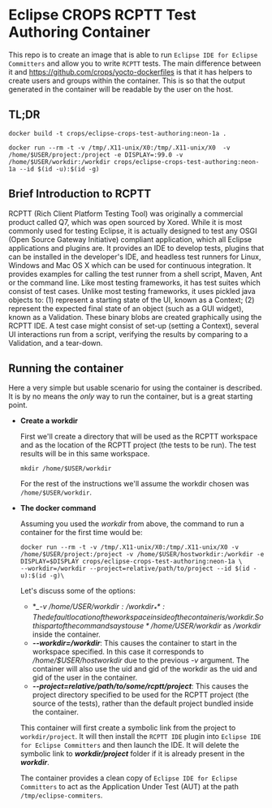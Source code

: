 Eclipse CROPS RCPTT Test Authoring Container
========================
This repo is to create an image that is able to run ```Eclipse IDE for Eclipse
Committers``` and allow you to write ```RCPTT``` tests. The main
difference between it and https://github.com/crops/yocto-dockerfiles is that
it has helpers to create users and groups within the container. This is so that
the output generated in the container will be readable by the user on the
host.

TL;DR
-----
```
docker build -t crops/eclipse-crops-test-authoring:neon-1a .
```
```
docker run --rm -t -v /tmp/.X11-unix/X0:/tmp/.X11-unix/X0  -v /home/$USER/project:/project -e DISPLAY=:99.0 -v /home/$USER/workdir:/workdir crops/eclipse-crops-test-authoring:neon-1a --id $(id -u):$(id -g)
```

Brief Introduction to RCPTT
---------------------------
RCPTT (Rich Client Platform Testing Tool) was originally a commercial product called Q7, which was open sourced by Xored. While it is most commonly used for testing Eclipse, it is actually designed to test any OSGI (Open Source Gateway Initiative) compliant application, which all Eclipse applications and plugins are. It provides an IDE to develop tests, plugins that can be installed in the developer's IDE, and headless test runners for Linux, Windows and Mac OS X which can be used for continuous integration. It provides examples for calling the test runner from a shell script, Maven, Ant or the command line. Like most testing frameworks, it has test suites which consist of test cases. Unlike most testing frameworks, it uses pickled java objects to: (1) represent a starting state of the UI, known as a Context; (2) represent the expected final state of an object (such as a GUI widget), known as a Validation. These binary blobs are created graphically using the RCPTT IDE. A test case might consist of set-up (setting a Context), several UI interactions run from a script, verifying the results by comparing to a Validation, and a tear-down.

Running the container
---------------------
Here a very simple but usable scenario for using the container is described.
It is by no means the *only* way to run the container, but is a great starting
point.

* **Create a workdir**

  First we'll create a directory that will be used as the RCPTT workspace
  and as the location of the RCPTT project (the tests to be run). The test
  results will be in this same workspace.

  ```
  mkdir /home/$USER/workdir
  ```

  For the rest of the instructions we'll assume the workdir chosen was
  `/home/$USER/workdir`.

* **The docker command**

  Assuming you used the *workdir* from above, the command
  to run a container for the first time would be:

  ```
  docker run --rm -t -v /tmp/.X11-unix/X0:/tmp/.X11-unix/X0 -v /home/$USER/project:/project -v /home/$USER/hostworkdir:/workdir -e DISPLAY=$DISPLAY crops/eclipse-crops-test-authoring:neon-1a \
  --workdir=/workdir --project=relative/path/to/project --id $(id -u):$(id -g)\
  ```

  Let's discuss some of the options:
  * **_-v /home/$USER/workdir:/workdir_**: The default location of the
    workspace inside of the container is /workdir. So this part of the
    command says to use */home/$USER/workdir* as */workdir* inside the
    container.
  * **_--workdir=/workdir_**: This causes the container to start in the
    workspace specified. In this case it corresponds to */home/$USER/hostworkdir* due to
    the previous *-v* argument. The container will also use the uid and gid
    of the workdir as the uid and gid of the user in the container.
  * **_--project=relative/path/to/some/rcptt/project_**: This causes the
    project directory specified to be used for the RCPTT project (the source
    of the tests), rather than the default project bundled inside the container.


  This container will first create a symbolic link from the project to
  ```workdir/project```. It will then install the ```RCPTT IDE``` plugin into
  ```Eclipse IDE for Eclipse Committers``` and then launch the IDE. It will
  delete the symbolic link to **_workdir/project_** folder if it is already
  present in the **_workdir_**.

  The container provides a clean copy of ```Eclipse IDE for Eclipse Committers``` to act as the Application Under Test (AUT) at the path ```/tmp/eclipse-commiters```.
